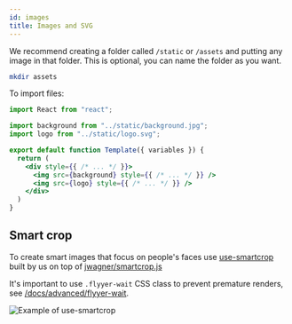 ```yaml
---
id: images
title: Images and SVG
---
```


We recommend creating a folder called `/static` or `/assets` and putting any image in that folder. This is optional, you can name the folder as you want.

```bash title="Terminal.app"
mkdir assets
```

To import files:

```jsx title="templates/main.js" {3,4}
import React from "react";

import background from "../static/background.jpg";
import logo from "../static/logo.svg";

export default function Template({ variables }) {
  return (
    <div style={{ /* ... */ }}>
      <img src={background} style={{ /* ... */ }} />
      <img src={logo} style={{ /* ... */ }} />
    </div>
  )
}
```

## Smart crop

To create smart images that focus on people's faces use [use-smartcrop](https://github.com/useflyyer/use-smartcrop) built by us on top of [jwagner/smartcrop.js](https://github.com/jwagner/smartcrop.js/)

It's important to use `.flyyer-wait` CSS class to prevent premature renders, see [/docs/advanced/flyyer-wait](/docs/advanced/flyyer-wait).

![Example of use-smartcrop](https://raw.githubusercontent.com/useflyyer/use-smartcrop/HEAD/.github/image.png)
